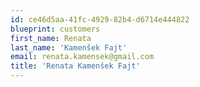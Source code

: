 ```yaml
---
id: ce46d5aa-41fc-4929-82b4-d6714e444822
blueprint: customers
first_name: Renata
last_name: 'Kamenšek Fajt'
email: renata.kamensek@gmail.com
title: 'Renata Kamenšek Fajt'
---
```

